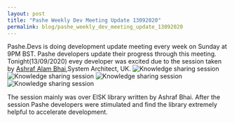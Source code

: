 ```yaml
---
layout: post
title: "Pashe Weekly Dev Meeting Update 13092020"
permalink: blog/pashe_weekly_dev_meeting_update_13092020
---
```


Pashe.Devs is doing development update meeting every week on Sunday at 9PM BST. Pashe developers update their progress through this meeting. Tonight(13/09/2020) evey developer was excited due to the session taken by [Ashraf Alam Bhai](https://www.facebook.com/ashraful.alam),System Architect, UK. 
![Knowledge sharing session](htt://www.dev.pashe.life/images/meeting/1309201.jpg)
![Knowledge sharing session](htt://www.dev.pashe.life/images/meeting/1309202.jpg)
![Knowledge sharing session](htt://www.dev.pashe.life/images/meeting/1309203.jpg)
![Knowledge sharing session](htt://www.dev.pashe.life/images/meeting/1309204.jpg)

The session mainly was over EISK library written by Ashraf Bhai. After the session Pashe developers were stimulated and find the library extremely helpful to accelerate development.